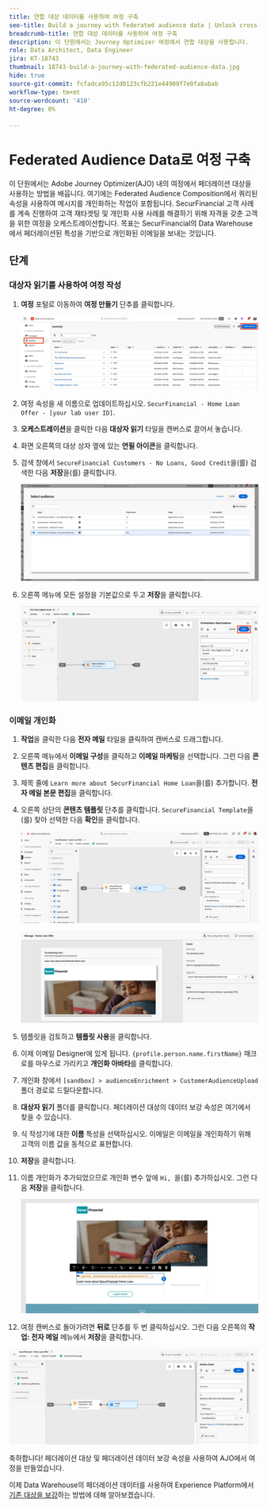 ```yaml
---
title: 연합 대상 데이터를 사용하여 여정 구축
seo-title: Build a journey with federated audience data | Unlock cross-channel insights with Federated Audience Composition
breadcrumb-title: 연합 대상 데이터를 사용하여 여정 구축
description: 이 단원에서는 Journey Optimizer 여정에서 연합 대상을 사용합니다.
role: Data Architect, Data Engineer
jira: KT-18743
thumbnail: 18743-build-a-journey-with-federated-audience-data.jpg
hide: true
source-git-commit: fcfadca95c12d0123cfb221e44909f7e0fa8abab
workflow-type: tm+mt
source-wordcount: '410'
ht-degree: 0%

---
```



# Federated Audience Data로 여정 구축

이 단원에서는 Adobe Journey Optimizer(AJO) 내의 여정에서 페더레이션 대상을 사용하는 방법을 배웁니다. 여기에는 Federated Audience Composition에서 쿼리된 속성을 사용하여 메시지를 개인화하는 작업이 포함됩니다. SecurFinancial 고객 사례를 계속 진행하여 고객 재타겟팅 및 개인화 사용 사례를 해결하기 위해 자격을 갖춘 고객을 위한 여정을 오케스트레이션합니다. 목표는 SecurFinancial의 Data Warehouse에서 페더레이션된 특성을 기반으로 개인화된 이메일을 보내는 것입니다.

## 단계

### 대상자 읽기를 사용하여 여정 작성

1. **여정** 포털로 이동하여 **여정 만들기** 단추를 클릭합니다.

   ![여정 만들기](assets/create-journey.png)

2. 여정 속성을 새 이름으로 업데이트하십시오. `SecurFinancial - Home Loan Offer - [your lab user ID]`.

3. **오케스트레이션**&#x200B;을 클릭한 다음 **대상자 읽기** 타일을 캔버스로 끌어서 놓습니다.

4. 화면 오른쪽의 대상 상자 옆에 있는 **연필 아이콘**&#x200B;을 클릭합니다.

5. 검색 창에서 `SecureFinancial Customers - No Loans, Good Credit`을(를) 검색한 다음 **저장**&#x200B;을(를) 클릭합니다.

   ![여정 만들기](assets/select-audience.png)

6. 오른쪽 메뉴에 모든 설정을 기본값으로 두고 **저장**&#x200B;을 클릭합니다.

   ![대상자 저장 설정](assets/save-audience-settings.png)

### 이메일 개인화

1. **작업**&#x200B;을 클릭한 다음 **전자 메일** 타일을 클릭하여 캔버스로 드래그합니다.

2. 오른쪽 메뉴에서 **이메일 구성**&#x200B;을 클릭하고 **이메일 마케팅**&#x200B;을 선택합니다. 그런 다음 **콘텐츠 편집**&#x200B;을 클릭합니다.

3. 제목 줄에 `Learn more about SecurFinancial Home Loan`을(를) 추가합니다. **전자 메일 본문 편집**&#x200B;을 클릭합니다.

4. 오른쪽 상단의 **콘텐츠 템플릿** 단추를 클릭합니다. `SecureFinancial Template`을(를) 찾아 선택한 다음 **확인**&#x200B;을 클릭합니다.

   ![여정-전자 메일 구성](assets/journey-email-config.png)

   ![여정-이메일 확인](assets/journey-email-confirm.png)

5. 템플릿을 검토하고 **템플릿 사용**&#x200B;을 클릭합니다.

6. 이제 이메일 Designer에 있게 됩니다. `{profile.person.name.firstName}` 매크로를 마우스로 가리키고 **개인화 아바타**&#x200B;를 클릭합니다.

7. 개인화 창에서 `[sandbox] > audienceEnrichment > CustomerAudienceUpload` 폴더 경로로 드릴다운합니다.

8. **대상자 읽기** 폴더를 클릭합니다. 페더레이션 대상의 데이터 보강 속성은 여기에서 찾을 수 있습니다.

9. 식 작성기에 대한 **이름** 특성을 선택하십시오. 이메일은 이메일을 개인화하기 위해 고객의 이름 값을 동적으로 표현합니다.

10. **저장**&#x200B;을 클릭합니다.

11. 이름 개인화가 추가되었으므로 개인화 변수 앞에 `Hi, `을(를) 추가하십시오. 그런 다음 **저장**&#x200B;을 클릭합니다.

    ![여정-이메일 저장](assets/journey-email-save.png)

12. 여정 캔버스로 돌아가려면 **뒤로** 단추를 두 번 클릭하십시오. 그런 다음 오른쪽의 **작업: 전자 메일** 메뉴에서 **저장**&#x200B;을 클릭합니다.

   ![최종 여정 저장](assets/save-final-journey.png)

축하합니다! 페더레이션 대상 및 페더레이션 데이터 보강 속성을 사용하여 AJO에서 여정을 만들었습니다.

이제 Data Warehouse의 페더레이션 데이터를 사용하여 Experience Platform에서 [기존 대상을 보강](audience-enrichment-demo.md)하는 방법에 대해 알아보겠습니다.
